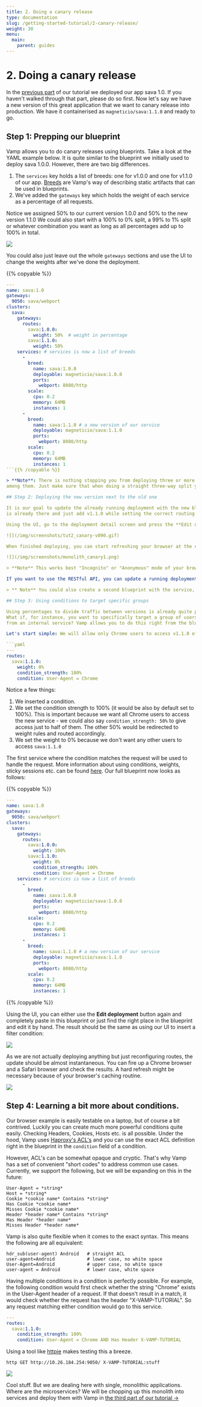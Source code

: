 ```yaml
---
title: 2. Doing a canary release
type: documentation
slug: /getting-started-tutorial/2-canary-release/
weight: 30
menu:
  main:
    parent: guides
---
```


# 2. Doing a canary release

In the [previous part](/documentation/guides/getting-started-tutorial/1-deploying/) of our tutorial we deployed our app sava 1.0. If you haven't
walked through that part, please do so first. Now let's say we have a new version of this great application that we want to canary release into production. We have it containerised as `magneticio/sava:1.1.0` and ready to go.

## Step 1: Prepping our blueprint

Vamp allows you to do canary releases using blueprints. Take a look at the YAML example below. It is quite similar to the blueprint we initially used to deploy sava 1.0.0. However, there are two big differences.

1. The `services` key holds a list of breeds: one for v1.0.0 and one for v1.1.0 of our app. [Breeds](/documentation/using-vamp/breeds/) are Vamp's way of describing static artifacts that can be used in blueprints.
2. We've added the `gateways` key which holds the weight of each service as a percentage of all requests.

Notice we assigned 50% to our current version 1.0.0 and 50% to the new version 1.1.0 We could also start with a 100% to 0% split, a 99% to 1% split or whatever combination you want as long as all percentages add up to 100% in total.

![](/img/screenshots/tut2_sliders-v090.gif)

You could also just leave out the whole `gateways` sections and use the UI to change the weights after we've done the deployment.

{{% copyable %}}

```yaml
---
name: sava:1.0
gateways:
  9050: sava/webport
clusters:
  sava:
    gateways:
      routes:
        sava:1.0.0:
          weight: 50%  # weight in percentage
        sava:1.1.0:
          weight: 50%
    services: # services is now a list of breeds
      -
        breed:
          name: sava:1.0.0
          deployable: magneticio/sava:1.0.0
          ports:
            webport: 8080/http
        scale:
          cpu: 0.2
          memory: 64MB
          instances: 1
      -
        breed:
          name: sava:1.1.0 # a new version of our service
          deployable: magneticio/sava:1.1.0
          ports:
            webport: 8080/http
        scale:
          cpu: 0.2
          memory: 64MB
          instances: 1
```{{% /copyable %}}

> **Note**: There is nothing stopping you from deploying three or more versions and distributing the weight
among them. Just make sure that when doing a straight three-way split you give one service 34% as 33%+33%+34%=100%.

## Step 2: Deploying the new version next to the old one

It is our goal to update the already running deployment with the new blueprint. Vamp will figure out that v1.0.0
is already there and just add v1.1.0 while setting the correct routing between these services.

Using the UI, go to the deployment detail screen and press the **Edit deployment** button. Copy the above deployment and paste over the the deployment that is there. Press **Save** and Vamp will start working out the differences and update the deployment accordingly.

![](/img/screenshots/tut2_canary-v090.gif)

When finished deploying, you can start refreshing your browser at the correct endpoint, e.g. `http://192.168.99.100:9050/`. The application should switch between responding with a 1.0 page and a 1.1 page.

![](/img/screenshots/monolith_canary1.png)

> **Note** This works best "Incognito" or "Anonymous" mode of your browser because of the caching of static assets.

If you want to use the RESTful API, you can update a running deployment by getting its name (the UUID) from `/api/v1/deployments` and `PUT`-ing the blueprint to that resource, e.g: `/api/v1/deployments/e1c99ca3-dc1f-4577-aa1b-27f37dba0325` or of course use the explicit name that you used for the deployment.

> ** Note** You could also create a second blueprint with the service, and use **Merge to** to merge this new service to the Sava-cluster so it becomes available for routing traffic to it.  

## Step 3: Using conditions to target specific groups

Using percentages to divide traffic between versions is already quite powerful, but also very simplistic.
What if, for instance, you want to specifically target a group of users? Or a specific channel of requests
from an internal service? Vamp allows you to do this right from the blueprint DSL.

Let's start simple: We will allow only Chrome users to access v1.1.0 of our application by inserting this gateways scheme:

```yaml
---
routes:
  sava:1.1.0:
    weight: 0%
    condition_strength: 100%
    condition: User-Agent = Chrome
```

Notice a few things:

1. We inserted a condition.
2. We set the condition strength to 100% (it would be also by default set to 100%). This is important because we want all Chrome users to access the new service - we could also say `condition_strength: 50%` to give access just to half of them. The other 50% would be redirected to weight rules and routed accordingly. 
3. We set the weight to 0% because we don't want any other users to access `sava:1.1.0`

The first service where the condition matches the request will be used to handle the request.
More information about using conditions, weights, sticky sessions etc. can be found [here](/documentation/using-vamp/gateways-and-conditions/).
Our full blueprint now looks as follows:

{{% copyable %}}

```yaml
---
name: sava:1.0
gateways:
  9050: sava/webport
clusters:
  sava:
    gateways:
      routes:
        sava:1.0.0:
          weight: 100%
        sava:1.1.0:
          weight: 0%
          condition_strength: 100%
          condition: User-Agent = Chrome
    services: # services is now a list of breeds
      -
        breed:
          name: sava:1.0.0
          deployable: magneticio/sava:1.0.0
          ports:
            webport: 8080/http
        scale:
          cpu: 0.2
          memory: 64MB
          instances: 1
      -
        breed:
          name: sava:1.1.0 # a new version of our service
          deployable: magneticio/sava:1.1.0
          ports:
            webport: 8080/http
        scale:
          cpu: 0.2
          memory: 64MB
          instances: 1
```
{{% /copyable %}}

Using the UI, you can either use the **Edit deployment** button again and completely paste in this blueprint or just
find the right place in the blueprint and edit it by hand. The result should be the same as using our UI to insert a filter condition:

![](/img/screenshots/tut2_canary-condition-v090.gif)

As we are not actually deploying anything but just reconfiguring routes, the update should be almost instantaneous. You can fire up a Chrome browser and a Safari browser and check the results. A hard refresh might be necessary because of your browser's caching routine.

![](/img/screenshots/screencap_canary1.gif)

## Step 4: Learning a bit more about conditions.

Our browser example is easily testable on a laptop, but of course a bit contrived. Luckily you can
create much more powerful conditions quite easily. Checking Headers, Cookies, Hosts etc. is all possible.
Under the hood, Vamp uses [Haproxy's ACL's](http://cbonte.github.io/haproxy-dconv/configuration-1.5.html#7.1) and you can use the exact ACL definition right in the blueprint in the `condition` field of a condition.

However, ACL's can be somewhat opaque and cryptic. That's why Vamp has a set of convenient "short codes"
to address common use cases. Currently, we support the following, but we will be expanding on this in the future:

```
User-Agent = *string*
Host = *string*
Cookie *cookie name* Contains *string*
Has Cookie *cookie name*
Misses Cookie *cookie name*
Header *header name* Contains *string*
Has Header *header name*
Misses Header *header name*
```

Vamp is also quite flexible when it comes to the exact syntax. This means the following are all equivalent:

```
hdr_sub(user-agent) Android   # straight ACL
user-agent=Android            # lower case, no white space
User-Agent=Android            # upper case, no white space
user-agent = Android          # lower case, white space
```

Having multiple conditions in a condition is perfectly possible. For example, the following condition would first check whether the string "Chrome" exists in the User-Agent header of a
request. If that doesn't result in a match, it would check whether the request has the header
"X-VAMP-TUTORIAL". So any request matching either condition would go to this service.

```yaml
---
routes:
  sava:1.1.0:
    condition_strength: 100%
    condition: User-Agent = Chrome AND Has Header X-VAMP-TUTORIAL
```

Using a tool like [httpie](https://github.com/jakubroztocil/httpie) makes testing this a breeze.

    http GET http://10.26.184.254:9050/ X-VAMP-TUTORIAL:stuff

![](/img/screenshots/screencap_canary2.gif)

Cool stuff. But we are dealing here with single, monolithic applications. Where are the microservices? We will be chopping up this monolith into services and deploy them with Vamp in [the third part of our tutorial →](/documentation/guides/getting-started-tutorial/3-splitting-services/)
